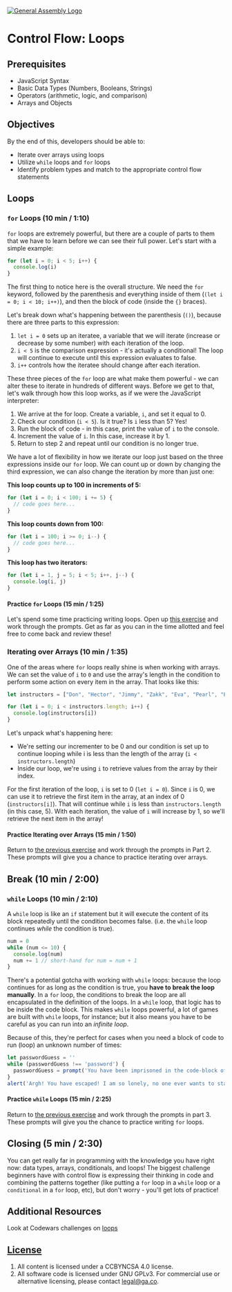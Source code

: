 [![General Assembly Logo](https://camo.githubusercontent.com/1a91b05b8f4d44b5bbfb83abac2b0996d8e26c92/687474703a2f2f692e696d6775722e636f6d2f6b6538555354712e706e67)](https://generalassemb.ly/education/web-development-immersive)

# Control Flow: Loops

## Prerequisites

- JavaScript Syntax
- Basic Data Types (Numbers, Booleans, Strings)
- Operators (arithmetic, logic, and comparison)
- Arrays and Objects

## Objectives

By the end of this, developers should be able to:

- Iterate over arrays using loops
- Utilize `while` loops and `for` loops
- Identify problem types and match to the appropriate control flow statements

## Loops

### `for` Loops (10 min / 1:10)

`for` loops are extremely powerful, but there are a couple of parts to them that
we have to learn before we can see their full power. Let's start with a simple
example:

```js
for (let i = 0; i < 5; i++) {
  console.log(i)
}
```

The first thing to notice here is the overall structure. We need the `for`
keyword, followed by the parenthesis and everything inside of them (`(let i = 0;
i < 10; i++)`), and then the block of code (inside the `{}` braces).

Let's break down what's happening between the parenthesis (`()`), because there
are three parts to this expression:

1. `let i = 0` sets up an iteratee, a variable that we will iterate (increase or
   decrease by some number) with each iteration of the loop.
2. `i < 5` is the comparison expression - it's actually a conditional! The loop
   will continue to execute until this expression evaluates to false.
3. `i++` controls how the iteratee should change after each iteration.

These three pieces of the `for` loop are what make them powerful - we can alter
these to iterate in hundreds of different ways. Before we get to that, let's
walk through how this loop works, as if we were the JavaScript interpreter:

1. We arrive at the for loop. Create a variable, `i`, and set it equal to 0.
2. Check our condition (`i < 5`). Is it true? Is `i` less than 5? Yes!
3. Run the block of code - in this case, print the value of `i` to the console.
3. Increment the value of `i`. In this case, increase it by 1.
4. Return to step 2 and repeat until our condition is no longer true.

We have a lot of flexibility in how we iterate our loop just based on the three
expressions inside our `for` loop. We can count up or down by changing the third
expression, we can also change the iteration by more than just one:

**This loop counts up to 100 in increments of 5:**

```js
for (let i = 0; i < 100; i += 5) {
  // code goes here...
}
```

**This loop counts down from 100:**

```js
for (let i = 100; i >= 0; i--) {
  // code goes here...
}
```

**This loop has two iterators:**

```js
for (let i = 1, j = 5; i < 5; i++, j--) {
  console.log(i, j)
}
```

#### Practice `for` Loops (15 min / 1:25)

Let's spend some time practicing writing loops. Open up [this
exercise](https://git.generalassemb.ly/dc-wdi-fundamentals/js-loops-practice)
and work through the prompts. Get as far as you can in the time allotted and feel
free to come back and review these!

### Iterating over Arrays (10 min / 1:35)

One of the areas where `for` loops really shine is when working with arrays.
We can set the value of `i` to `0` and use the array's length in the condition
to perform some action on every item in the array. That looks like this:

```js
let instructors = ["Don", "Hector", "Jimmy", "Zakk", "Eva", "Pearl", "Erin"]

for (let i = 0; i < instructors.length; i++) {
  console.log(instructors[i])
}
```

Let's unpack what's happening here:

* We're setting our incrementer to be 0 and our condition is set up to continue
    looping while i is less than the length of the array (`i
    < instructors.length`)
* Inside our loop, we're using `i` to retrieve values from the array by their
    index.

For the first iteration of the loop, `i` is set to 0 (`let i = 0`). Since `i` is
0, we can use it to retrieve the first item in the array, at an index of
0 (`instructors[i]`). That will continue while `i` is less than
`instructors.length` (in this case, 5). With each iteration, the value of `i`
will increase by 1, so we'll retrieve the next item in the array!

#### Practice Iterating over Arrays (15 min / 1:50)

Return to [the previous
exercise](https://git.generalassemb.ly/dc-wdi-fundamentals/js-loops-practice)
and work through the prompts in Part 2. These prompts will give you a chance to
practice iterating over arrays.

## Break (10 min / 2:00)

### `while` Loops (10 min / 2:10)

A `while` loop is like an `if` statement but it will execute the content of its
block repeatedly until the condition becomes false. (i.e. the `while` loop
continues *while* the condition is true).

```js
num = 0
while (num <= 10) {
  console.log(num)
  num += 1 // short-hand for num = num + 1
}
```

There's a potential gotcha with working with `while` loops: because the loop
continues for as long as the condition is true, you **have to break the loop
manually**. In a `for` loop, the conditions to break the loop are all
encapsulated in the definition of the loops. In a `while` loop, that logic has
to be inside the code block. This makes `while` loops powerful, a lot of games
are built with `while` loops, for instance; but it also means you have to be
careful as you can run into an *infinite loop*.

Because of this, they're perfect for cases when you need a block of code to run
(loop) an unknown number of times:

```js
let passwordGuess = ''
while (passwordGuess !== 'password') {
  passwordGuess = prompt('You have been imprisoned in the code-block of a while loop! What is the magic word to exit?')
}
alert('Argh! You have escaped! I am so lonely, no one ever wants to stay.')
```

#### Practice `while` Loops (15 min / 2:25)

Return to [the previous
exercise](https://git.generalassemb.ly/dc-wdi-fundamentals/js-loops-practice)
and work through the prompts in part 3.  These prompts will give you the chance
to practice writing `for` loops.

## Closing (5 min / 2:30)

You can get really far in programming with the knowledge you have right now:
data types, arrays, conditionals, and loops! The biggest challenge beginners
have with control flow is expressing their thinking in code and combining the
patterns together (like putting a `for` loop in a `while` loop or
a `conditional` in a `for` loop, etc), but don't worry - you'll get lots of
practice!

## Additional Resources

Look at Codewars challenges
on
[loops](https://www.codewars.com/kata/search/javascript?beta=false&q=&r=-8&r=-7&tags=Loops)

## [License](LICENSE)

1. All content is licensed under a CC­BY­NC­SA 4.0 license.
1. All software code is licensed under GNU GPLv3. For commercial use or
   alternative licensing, please contact legal@ga.co.
